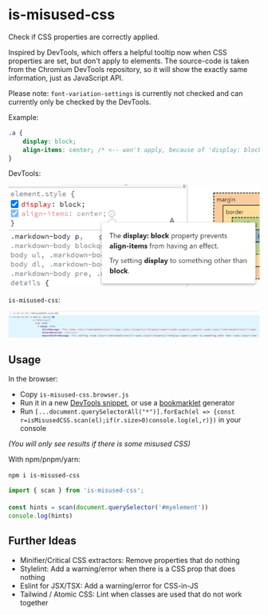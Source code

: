 # is-misused-css
Check if CSS properties are correctly applied.

Inspired by DevTools, which offers a helpful tooltip now when CSS properties are set, but don't apply to elements. The source-code is taken from the Chromium DevTools repository, so it will show
the exactly same information, just as JavaScript API.

Please note: `font-variation-settings` is currently not checked and can currently only be checked by the DevTools.

Example:

```css
.a {
	display: block;
	align-items: center; /* <-- won't apply, because of 'display: block' => is misused */
}
```

DevTools:

![DevTools shows an tooltip that suggests using something different than `display: block`](media/screenshot.png "DevTools tooltip")

`is-misused-css`:

![](media/screenshot2.png)

## Usage

In the browser:

- Copy `is-misused-css.browser.js`
- Run it in a new [DevTools snippet](https://developer.chrome.com/docs/devtools/javascript/snippets/), or use a [bookmarklet](https://caiorss.github.io/bookmarklet-maker/) generator
- Run `[...document.querySelectorAll("*")].forEach(el => {const r=isMisusedCSS.scan(el);if(r.size>0)console.log(el,r)})` in your console

_(You will only see results if there is some misused CSS)_

With npm/pnpm/yarn:

`npm i is-misused-css`

```js
import { scan } from 'is-misused-css';

const hints = scan(document.querySelector('#myelement'))
console.log(hints)
```

## Further Ideas

- Minifier/Critical CSS extractors: Remove properties that do nothing
- Stylelint: Add a warning/error when there is a CSS prop that does nothing
- Eslint for JSX/TSX: Add a warning/error for CSS-in-JS
- Tailwind / Atomic CSS: Lint when classes are used that do not work together
